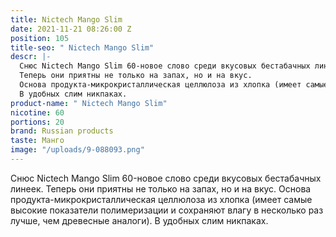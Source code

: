 ```yaml
---
title: Nictech Mango Slim
date: 2021-11-21 08:26:00 Z
position: 105
title-seo: " Nictech Mango Slim"
descr: |-
  Снюс Nictech Mango Slim 60-новое слово среди вкусовых бестабачных линеек.
  Теперь они приятны не только на запах, но и на вкус.
  Основа продукта-микрокристаллическая целлюлоза из хлопка (имеет самые высокие показатели полимеризации и сохраняют влагу в несколько раз лучше, чем древесные аналоги).
  В удобных слим никпаках.
product-name: " Nictech Mango Slim"
nicotine: 60
portions: 20
brand: Russian products
taste: Манго
image: "/uploads/9-088093.png"
---
```


Снюс Nictech Mango Slim 60-новое слово среди вкусовых бестабачных линеек.
Теперь они приятны не только на запах, но и на вкус.
Основа продукта-микрокристаллическая целлюлоза из хлопка (имеет самые высокие показатели полимеризации и сохраняют влагу в несколько раз лучше, чем древесные аналоги).
В удобных слим никпаках.